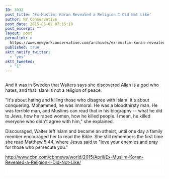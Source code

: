 ```yaml
---
ID: 3032
post_title: 'Ex-Muslim: Koran Revealed a Religion I Did Not Like'
author: NY Conservative
post_date: 2015-05-02 07:15:19
post_excerpt: ""
layout: post
permalink: >
  https://www.newyorkconservative.com/archives/ex-muslim-koran-revealed-a-religion-i-did-not-like/
published: true
aktt_notify_twitter:
  - 'yes'
aktt_tweeted:
  - "1"
---
```

<p><img src="http://www.newyorkconservative.com/wp-content/uploads/2015/05/050215_1114_ExMuslimKor1.jpg" alt=""/>
	</p><p style="background: white">And it was in Sweden that Walters says she discovered Allah is a god who hates, and that Islam is not a religion of peace.
</p><p style="background: white">"It's about hating and killing those who disagree with Islam. It's about conquering. Mohammed, he was immoral. He was a bloodthirsty man. He was terrible man, and Muslims can read that in his biography -- what he did to Jews, how he raped women, how he killed people. I mean, he killed everyone who didn't agree with him," she explained. 
</p><p style="background: white">Discouraged, Walter left Islam and became an atheist, until one day a family member encouraged her to read the Bible. She still remembers the first time she read Matthew 5:44, where Jesus said to "love your enemies and pray for those who persecute you." 
</p><p style="background: white"><a href="http://www.cbn.com/cbnnews/world/2015/April/Ex-Muslim-Koran-Revealed-a-Religion-I-Did-Not-Like/">http://www.cbn.com/cbnnews/world/2015/April/Ex-Muslim-Koran-Revealed-a-Religion-I-Did-Not-Like/</a>
	</p><p style="background: white">
 </p>